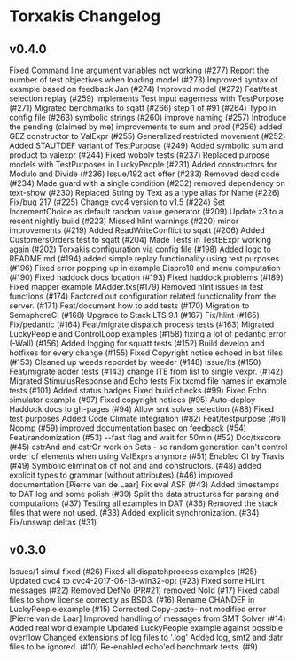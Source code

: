 # Torxakis Changelog

## v0.4.0
Fixed Command line argument variables not working (#277)
Report the number of test objectives when loading model (#273)
Improved syntax of example based on feedback Jan (#274)
Improved model (#272)
Feat/test selection replay (#259)
Implements Test input eagerness with TestPurpose (#271)
Migrated benchmarks to sqatt (#266)
step 1 of #91 (#264)
Typo in config file (#263)
symbolic strings (#260)
improve naming (#257)
Introduce the pending (claimed by me) improvements to sum and prod (#256)
added GEZ constructor to ValExpr (#255)
Generalized restricted movement (#252)
Added STAUTDEF variant of TestPurpose (#249)
Added symbolic sum and product to valexpr (#244)
Fixed wobbly tests (#237)
Replaced purpose models with TestPurposes in LuckyPeople (#231)
Added constructors for Modulo and Divide (#236)
Issue/192 act offer (#233)
Removed dead code (#234)
Made guard with a single condition (#232)
removed dependency on text-show (#230)
Replaced String by Text as a type alias for Name (#226)
Fix/bug 217 (#225)
Change cvc4 version to v1.5 (#224)
Set IncrementChoice as default random value generator (#209)
Update z3 to a recent nightly build (#223)
Missed hlint warnings (#220)
minor improvements (#219)
Added ReadWriteConflict to sqatt (#206)
Added CustomersOrders test to sqatt (#204)
Made Tests in TestBExpr working again (#202)
Torxakis configuration via config file (#198)
Added logo to README.md (#194)
added simple replay functionality using test purposes (#196)
Fixed error popping up in example Dispro10 and menu computation (#190)
Fixed haddock docs location (#193)
Fixed haddock problems (#189)
Fixed mapper example MAdder.txs(#179)
Removed hlint issues in test functions (#174)
Factored out configuration related functionality from the server. (#171)
Feat/document how to add tests (#170)
Migration to SemaphoreCI (#168)
Upgrade to Stack LTS 9.1 (#167)
Fix/hlint (#165)
Fix/pedantic (#164)
Feat/migrate dispatch process tests (#163)
Migrated LuckyPeople and ControlLoop examples (#158)
fixing a lot of pedantic error (-Wall) (#156)
Added logging for squatt tests (#152)
Build develop and hotfixes for every change (#155)
Fixed Copyright notice echoed in bat files (#153)
Cleaned up weeds repordet by weeder (#148)
Issue/lts (#150)
Feat/migrate adder tests (#143)
change ITE from list to single vexpr. (#142)
Migrated StimulusResponse and Echo tests
Fix txcmd file names in example tests (#101)
Added status badges
Fixed build checks (#99)
Fixed Echo simulator example (#97)
Fixed copyright notices (#95)
Auto-deploy Haddock docs to gh-pages (#94)
Allow smt solver selection (#88)
Fixed test purposes
Added Code Climate integration (#82)
Feat/testpurpose (#61)
Ncomp (#59)
improved documentation based on feedback (#54)
Feat/randomization (#53)
--fast flag and wait for 50min (#52)
Doc/txscore (#45)
cstrAnd and cstrOr work on Sets - so random generation can't control order of elements when using ValExprs anymore (#51)
Enabled CI by Travis (#49)
Symbolic elimination of not and and constructors. (#48)
added explicit types to grammar (without attributes) (#46)
improved documentation [Pierre van de Laar]
Fix eval ASF (#43)
Added timestamps to DAT log and some polish (#39)
Split the data structures for parsing and computations (#37)
Testing all examples in DAT (#36)
Removed the stack files that were not used. (#33)
Added explicit synchronization. (#34)
Fix/unswap deltas (#31)

## v0.3.0
Issues/1 simul fixed (#26)
Fixed all dispatchprocess examples (#25)
Updated cvc4 to cvc4-2017-06-13-win32-opt (#23)
Fixed some HLint messages (#22)
Removed DefNo (PR#21)
removed NoId (#17)
Fixed cabal files to show license correctly as BSD3. (#16)
Rename CHANDEF in LuckyPeople example (#15)
Corrected Copy-paste- not modified error [Pierre van de Laar]
Improved handling of messages from SMT Solver (#14)
Added real world example
Updated LuckyPeople example against possible overflow
Changed extensions of log files to '.log'
Added log, smt2 and datr files to be ignored. (#10)
Re-enabled echo'ed benchmark tests. (#9)